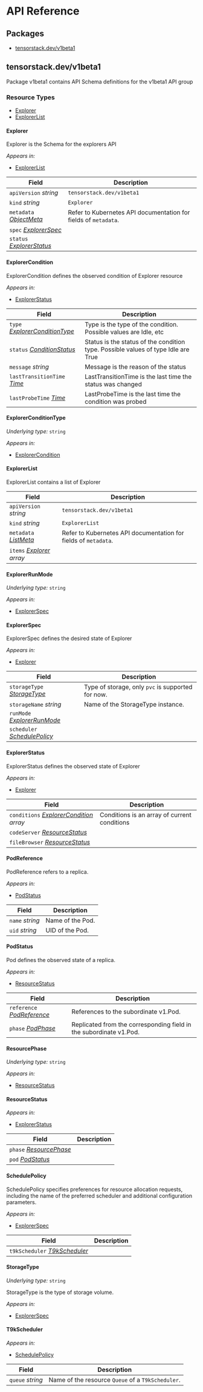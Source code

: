 # API Reference

## Packages
- [tensorstack.dev/v1beta1](#tensorstackdevv1beta1)


## tensorstack.dev/v1beta1

Package v1beta1 contains API Schema definitions for the  v1beta1 API group

### Resource Types
- [Explorer](#explorer)
- [ExplorerList](#explorerlist)



#### Explorer



Explorer is the Schema for the explorers API

_Appears in:_
- [ExplorerList](#explorerlist)

| Field | Description |
| --- | --- |
| `apiVersion` _string_ | `tensorstack.dev/v1beta1`
| `kind` _string_ | `Explorer`
| `metadata` _<a target="_blank" rel="noopener noreferrer" href="https://kubernetes.io/docs/reference/generated/kubernetes-api/v1.24/#objectmeta-v1-meta">ObjectMeta</a>_ | Refer to Kubernetes API documentation for fields of `metadata`. |
| `spec` _[ExplorerSpec](#explorerspec)_ |  |
| `status` _[ExplorerStatus](#explorerstatus)_ |  |


#### ExplorerCondition



ExplorerCondition defines the observed condition of Explorer resource

_Appears in:_
- [ExplorerStatus](#explorerstatus)

| Field | Description |
| --- | --- |
| `type` _[ExplorerConditionType](#explorerconditiontype)_ | Type is the type of the condition. Possible values are Idle, etc |
| `status` _<a target="_blank" rel="noopener noreferrer" href="https://kubernetes.io/docs/reference/generated/kubernetes-api/v1.24/#conditionstatus-v1-core">ConditionStatus</a>_ | Status is the status of the condition type. Possible values of type Idle are True|False|Unknown |
| `message` _string_ | Message is the reason of the status |
| `lastTransitionTime` _<a target="_blank" rel="noopener noreferrer" href="https://kubernetes.io/docs/reference/generated/kubernetes-api/v1.24/#time-v1-meta">Time</a>_ | LastTransitionTime is the last time the status was changed |
| `lastProbeTime` _<a target="_blank" rel="noopener noreferrer" href="https://kubernetes.io/docs/reference/generated/kubernetes-api/v1.24/#time-v1-meta">Time</a>_ | LastProbeTime is the last time the condition was probed |


#### ExplorerConditionType

_Underlying type:_ `string`



_Appears in:_
- [ExplorerCondition](#explorercondition)



#### ExplorerList



ExplorerList contains a list of Explorer



| Field | Description |
| --- | --- |
| `apiVersion` _string_ | `tensorstack.dev/v1beta1`
| `kind` _string_ | `ExplorerList`
| `metadata` _<a target="_blank" rel="noopener noreferrer" href="https://kubernetes.io/docs/reference/generated/kubernetes-api/v1.24/#listmeta-v1-meta">ListMeta</a>_ | Refer to Kubernetes API documentation for fields of `metadata`. |
| `items` _[Explorer](#explorer) array_ |  |


#### ExplorerRunMode

_Underlying type:_ `string`



_Appears in:_
- [ExplorerSpec](#explorerspec)



#### ExplorerSpec



ExplorerSpec defines the desired state of Explorer

_Appears in:_
- [Explorer](#explorer)

| Field | Description |
| --- | --- |
| `storageType` _[StorageType](#storagetype)_ | Type of storage, only `pvc` is supported for now. |
| `storageName` _string_ | Name of the StorageType instance. |
| `runMode` _[ExplorerRunMode](#explorerrunmode)_ |  |
| `scheduler` _[SchedulePolicy](#schedulepolicy)_ |  |


#### ExplorerStatus



ExplorerStatus defines the observed state of Explorer

_Appears in:_
- [Explorer](#explorer)

| Field | Description |
| --- | --- |
| `conditions` _[ExplorerCondition](#explorercondition) array_ | Conditions is an array of current conditions |
| `codeServer` _[ResourceStatus](#resourcestatus)_ |  |
| `fileBrowser` _[ResourceStatus](#resourcestatus)_ |  |


#### PodReference



PodReference refers to a replica.

_Appears in:_
- [PodStatus](#podstatus)

| Field | Description |
| --- | --- |
| `name` _string_ | Name of the Pod. |
| `uid` _string_ | UID of the Pod. |


#### PodStatus



Pod defines the observed state of a replica.

_Appears in:_
- [ResourceStatus](#resourcestatus)

| Field | Description |
| --- | --- |
| `reference` _[PodReference](#podreference)_ | References to the subordinate v1.Pod. |
| `phase` _<a target="_blank" rel="noopener noreferrer" href="https://kubernetes.io/docs/reference/generated/kubernetes-api/v1.24/#podphase-v1-core">PodPhase</a>_ | Replicated from the corresponding field in the subordinate v1.Pod. |


#### ResourcePhase

_Underlying type:_ `string`



_Appears in:_
- [ResourceStatus](#resourcestatus)



#### ResourceStatus





_Appears in:_
- [ExplorerStatus](#explorerstatus)

| Field | Description |
| --- | --- |
| `phase` _[ResourcePhase](#resourcephase)_ |  |
| `pod` _[PodStatus](#podstatus)_ |  |


#### SchedulePolicy



SchedulePolicy specifies preferences for resource allocation requests, including the name of the preferred scheduler and additional configuration parameters.

_Appears in:_
- [ExplorerSpec](#explorerspec)

| Field | Description |
| --- | --- |
| `t9kScheduler` _[T9kScheduler](#t9kscheduler)_ |  |


#### StorageType

_Underlying type:_ `string`

StorageType is the type of storage volume.

_Appears in:_
- [ExplorerSpec](#explorerspec)



#### T9kScheduler





_Appears in:_
- [SchedulePolicy](#schedulepolicy)

| Field | Description |
| --- | --- |
| `queue` _string_ | Name of the resource `Queue` of a `T9kScheduler`. |


